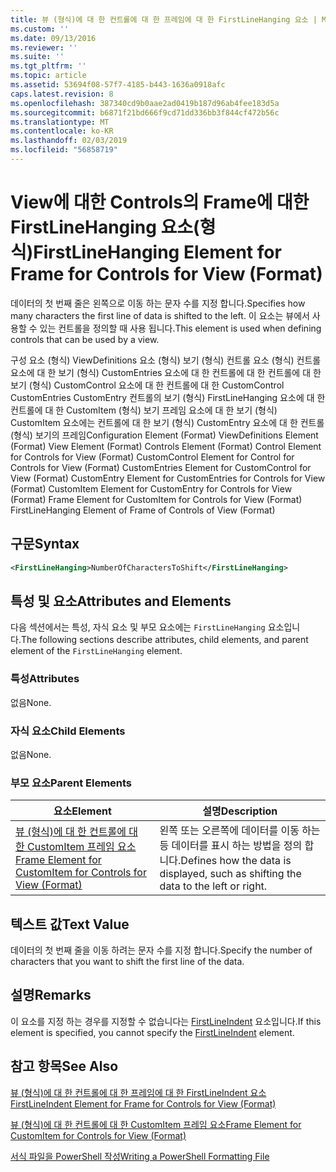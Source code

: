 ```yaml
---
title: 뷰 (형식)에 대 한 컨트롤에 대 한 프레임에 대 한 FirstLineHanging 요소 | Microsoft Docs
ms.custom: ''
ms.date: 09/13/2016
ms.reviewer: ''
ms.suite: ''
ms.tgt_pltfrm: ''
ms.topic: article
ms.assetid: 53694f08-57f7-4185-b443-1636a0918afc
caps.latest.revision: 8
ms.openlocfilehash: 387340cd9b0aae2ad0419b187d96ab4fee183d5a
ms.sourcegitcommit: b6871f21bd666f9cd71dd336bb3f844cf472b56c
ms.translationtype: MT
ms.contentlocale: ko-KR
ms.lasthandoff: 02/03/2019
ms.locfileid: "56858719"
---
```

# <a name="firstlinehanging-element-for-frame-for-controls-for-view-format"></a><span data-ttu-id="7ab0d-102">View에 대한 Controls의 Frame에 대한 FirstLineHanging 요소(형식)</span><span class="sxs-lookup"><span data-stu-id="7ab0d-102">FirstLineHanging Element for Frame for Controls for View (Format)</span></span>

<span data-ttu-id="7ab0d-103">데이터의 첫 번째 줄은 왼쪽으로 이동 하는 문자 수를 지정 합니다.</span><span class="sxs-lookup"><span data-stu-id="7ab0d-103">Specifies how many characters the first line of data is shifted to the left.</span></span> <span data-ttu-id="7ab0d-104">이 요소는 뷰에서 사용할 수 있는 컨트롤을 정의할 때 사용 됩니다.</span><span class="sxs-lookup"><span data-stu-id="7ab0d-104">This element is used when defining controls that can be used by a view.</span></span>

<span data-ttu-id="7ab0d-105">구성 요소 (형식) ViewDefinitions 요소 (형식) 보기 (형식) 컨트롤 요소 (형식) 컨트롤 요소에 대 한 보기 (형식) CustomEntries 요소에 대 한 컨트롤에 대 한 컨트롤에 대 한 보기 (형식) CustomControl 요소에 대 한 컨트롤에 대 한 CustomControl CustomEntries CustomEntry 컨트롤의 보기 (형식) FirstLineHanging 요소에 대 한 컨트롤에 대 한 CustomItem (형식) 보기 프레임 요소에 대 한 보기 (형식) CustomItem 요소에는 컨트롤에 대 한 보기 (형식) CustomEntry 요소에 대 한 컨트롤 (형식) 보기의 프레임</span><span class="sxs-lookup"><span data-stu-id="7ab0d-105">Configuration Element (Format) ViewDefinitions Element (Format) View Element (Format) Controls Element (Format) Control Element for Controls for View (Format) CustomControl Element for Control for Controls for View (Format) CustomEntries Element for CustomControl for View (Format) CustomEntry Element for CustomEntries for Controls for View (Format) CustomItem Element for CustomEntry for Controls for View (Format) Frame Element for CustomItem for Controls for View (Format) FirstLineHanging Element of Frame of Controls of View (Format)</span></span>

## <a name="syntax"></a><span data-ttu-id="7ab0d-106">구문</span><span class="sxs-lookup"><span data-stu-id="7ab0d-106">Syntax</span></span>

```xml
<FirstLineHanging>NumberOfCharactersToShift</FirstLineHanging>
```

## <a name="attributes-and-elements"></a><span data-ttu-id="7ab0d-107">특성 및 요소</span><span class="sxs-lookup"><span data-stu-id="7ab0d-107">Attributes and Elements</span></span>

<span data-ttu-id="7ab0d-108">다음 섹션에서는 특성, 자식 요소 및 부모 요소에는 `FirstLineHanging` 요소입니다.</span><span class="sxs-lookup"><span data-stu-id="7ab0d-108">The following sections describe attributes, child elements, and parent element of the `FirstLineHanging` element.</span></span>

### <a name="attributes"></a><span data-ttu-id="7ab0d-109">특성</span><span class="sxs-lookup"><span data-stu-id="7ab0d-109">Attributes</span></span>

<span data-ttu-id="7ab0d-110">없음</span><span class="sxs-lookup"><span data-stu-id="7ab0d-110">None.</span></span>

### <a name="child-elements"></a><span data-ttu-id="7ab0d-111">자식 요소</span><span class="sxs-lookup"><span data-stu-id="7ab0d-111">Child Elements</span></span>

<span data-ttu-id="7ab0d-112">없음</span><span class="sxs-lookup"><span data-stu-id="7ab0d-112">None.</span></span>

### <a name="parent-elements"></a><span data-ttu-id="7ab0d-113">부모 요소</span><span class="sxs-lookup"><span data-stu-id="7ab0d-113">Parent Elements</span></span>

|<span data-ttu-id="7ab0d-114">요소</span><span class="sxs-lookup"><span data-stu-id="7ab0d-114">Element</span></span>|<span data-ttu-id="7ab0d-115">설명</span><span class="sxs-lookup"><span data-stu-id="7ab0d-115">Description</span></span>|
|-------------|-----------------|
|[<span data-ttu-id="7ab0d-116">뷰 (형식)에 대 한 컨트롤에 대 한 CustomItem 프레임 요소</span><span class="sxs-lookup"><span data-stu-id="7ab0d-116">Frame Element for CustomItem for Controls for View (Format)</span></span>](./frame-element-for-customitem-for-controls-for-view-format.md)|<span data-ttu-id="7ab0d-117">왼쪽 또는 오른쪽에 데이터를 이동 하는 등 데이터를 표시 하는 방법을 정의 합니다.</span><span class="sxs-lookup"><span data-stu-id="7ab0d-117">Defines how the data is displayed, such as shifting the data to the left or right.</span></span>|

## <a name="text-value"></a><span data-ttu-id="7ab0d-118">텍스트 값</span><span class="sxs-lookup"><span data-stu-id="7ab0d-118">Text Value</span></span>

<span data-ttu-id="7ab0d-119">데이터의 첫 번째 줄을 이동 하려는 문자 수를 지정 합니다.</span><span class="sxs-lookup"><span data-stu-id="7ab0d-119">Specify the number of characters that you want to shift the first line of the data.</span></span>

## <a name="remarks"></a><span data-ttu-id="7ab0d-120">설명</span><span class="sxs-lookup"><span data-stu-id="7ab0d-120">Remarks</span></span>

<span data-ttu-id="7ab0d-121">이 요소를 지정 하는 경우를 지정할 수 없습니다는 [FirstLineIndent](./firstlineindent-element-for-frame-for-controls-for-view-format.md) 요소입니다.</span><span class="sxs-lookup"><span data-stu-id="7ab0d-121">If this element is specified, you cannot specify the [FirstLineIndent](./firstlineindent-element-for-frame-for-controls-for-view-format.md) element.</span></span>

## <a name="see-also"></a><span data-ttu-id="7ab0d-122">참고 항목</span><span class="sxs-lookup"><span data-stu-id="7ab0d-122">See Also</span></span>

[<span data-ttu-id="7ab0d-123">뷰 (형식)에 대 한 컨트롤에 대 한 프레임에 대 한 FirstLineIndent 요소</span><span class="sxs-lookup"><span data-stu-id="7ab0d-123">FirstLineIndent Element for Frame for Controls for View (Format)</span></span>](./firstlineindent-element-for-frame-for-controls-for-view-format.md)

[<span data-ttu-id="7ab0d-124">뷰 (형식)에 대 한 컨트롤에 대 한 CustomItem 프레임 요소</span><span class="sxs-lookup"><span data-stu-id="7ab0d-124">Frame Element for CustomItem for Controls for View (Format)</span></span>](./frame-element-for-customitem-for-controls-for-view-format.md)

[<span data-ttu-id="7ab0d-125">서식 파일을 PowerShell 작성</span><span class="sxs-lookup"><span data-stu-id="7ab0d-125">Writing a PowerShell Formatting File</span></span>](./writing-a-powershell-formatting-file.md)
